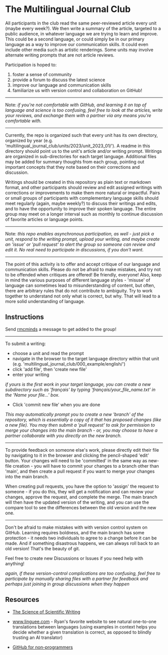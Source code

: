 # The Multilingual Journal Club

All participants in the club read the same peer-reviewed article every unit (maybe every week?). We then write a summary of the article, targeted to a public audience, in whatever language we are trying to learn and improve. This could be a second language, or could simply be in our primary language as a way to improve our communication skills. It could even include other media such as artistic renderings. Some units may involve alternate writing prompts that are not article reviews.

Participation is hoped to:
1) foster a sense of community
2) provide a forum to discuss the latest science
3) improve our language and communication skills
4) familiarize us with version control and collaboration on GitHub!
____

Note: _if you're not comfortable with GitHub, and learning it on top of language and science is too confusing, feel free to look at the articles, write your reviews, and exchange them with a partner via any means you're comfortable with._
____

Currently, the repo is organized such that every unit has its own directory, organized by year (e.g. 'multilingual_journal_club/units/2023/unit_2023_01/'). A readme in this directory should point us to the unit's article and/or writing prompt. Writings are organized in sub-directories for each target language. Additional files may be added for summary thoughts from each group, pointing out important concepts that they note based on their corrections and discussion.

Writings should be created in this repository as plain text or markdown format, and other participants should review and edit assigned writings with corrections or improvements to make them more natural or impactful. Pairs or small groups of participants with complementary language skills should meet regularly (again, maybe weekly?) to discuss their writings and edits, and to have the opportunity to improve their spoken language. The entire group may meet on a longer interval such as monthly to continue discussion of favorite articles or language points. 
____

Note: _this repo enables asynchronous participation, as well - just pick a unit, respond to the writing prompt, upload your writing, and maybe create an 'issue' or 'pull request' to alert the group so someone can review and edit it. No real need to participate in discussions, if you don't want._
____

The point of this activity is to offer and accept critique of our language and communication skills. Please do not be afraid to make mistakes, and try not to be offended when critiques are offered! Be friendly, everyone! Also, keep in mind the various purposes of different language styles - 'misuse' of language can sometimes lead to misunderstanding of content, but often, there are arbitrary rules that do not contribute to ambiguity. Try to work together to understand not only what is correct, but why. That will lead to a more solid understanding of language.

## Instructions
Send [rmcminds](https://github.com/rmcminds) a message to get added to the group! 
____

To submit a writing: 
- choose a unit and read the prompt
- navigate in the browser to the target language directory within that unit (e.g. 'multilingual_journal_club/000_example/english/')
- click 'add file', then 'create new file'
- enter your writing

_if yours is the first work in your target language, you can create a new subdirectory such as 'français' by typing 'français/your_file_name.txt' in the 'Name your file...' box._

- Click 'commit new file' when you are done

_This may automatically prompt you to create a new 'branch' of the repository, which is essentially a copy of it that has proposed changes (like a new file). You may then submit a 'pull request' to ask for permission to merge your changes into the main branch - or, you may choose to have a partner collaborate with you directly on the new branch._
____

To provide feedback on someone else's work, please directly edit their file by navigating to it in the browser and clicking the pencil-shaped 'edit' button. Your changes will need to be 'committed' in the same way as new-file creation - you will have to commit your changes to a branch other than 'main', and then create a pull request if you want to merge your changes into the main branch.

When creating pull requests, you have the option to 'assign' the request to someone - if you do this, they will get a notification and can review your changes, approve the request, and complete the merge. The main branch will then have the updated version of the writing, and you can use the compare tool to see the differences between the old version and the new one.
____

Don't be afraid to make mistakes with with version control system on GitHub. Learning requires boldness, and the main branch has some protection - it needs two individuals to agree to a change before it can be made. And if something disastrous happens, we can always roll back to an old version! That's the beauty of git.

Feel free to create new Discussions or Issues if you need help with anything!

_again, if these version-control complications are too confusing, feel free to participate by manually sharing files with a partner for feedback and perhaps just joining in group discussions when they happen_

## Resources
- [The Science of Scientific Writing](https://www.americanscientist.org/blog/the-long-view/the-science-of-scientific-writing)

- www.linguee.com - Ryan's favorite website to see natural one-to-one translations between languages (using examples in context helps you decide whether a given translation is correct, as opposed to blindly trusting an AI translator)

- [GitHub for non-programmers](https://github.com/tvanantwerp/github-for-non-programmers)
